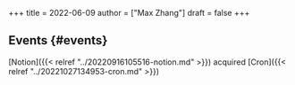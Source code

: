 +++
title = 2022-06-09
author = ["Max Zhang"]
draft = false
+++

## Events {#events}

[Notion]({{< relref "../20220916105516-notion.md" >}}) acquired [Cron]({{< relref "../20221027134953-cron.md" >}})
